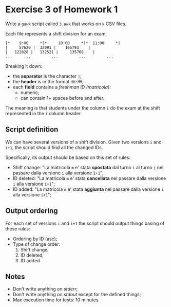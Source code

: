 # Exercise 3 of Homework 1

Write a `gawk` script called `3.awk` that works on `k` CSV files.

Each file represents a shift division for an exam.

```text
|*    9:00     *|*     10:00     *|*  11:00     *|
|     57620 |  32091 |    105793    |
|   122828 |   132521 |     135768    |
...     ...         ...         ...         ...
```

Breaking it down:

- the **separator** is the character `|`;
- the **header** is in the format `HH:MM`;
- each **field** contains a *freshman ID (matricola)*:
  - numeric;
  - can contain 1+ spaces before and after.

The meaning is that students under the column `i` do the exam at the shift represented in the `i` column header.

## Script definition

We can have several versions of a shift division. Given two versions `i` and `i+1`, the script should find all the changed IDs.

Specifically, its output should be based on this set of rules:

- Shift change: "La matricola `m` e' stata **spostata** dal turno `i` al turno `j` nel passare dalla versione `i` alla versione `i+1`";
- ID deleted: "La matricola `m` e' stata **cancellata** nel passare dalla versione `i` alla versione `i+1`";
- ID added: "La matricola `m` e' stata **aggiunta** nel passare dalla versione `i` alla versione `i+1`";

## Output ordering

For each set of versions `i` and `i+1` the script should output things basing of these rules:

- Ordering by ID (asc);
- Type of change order:
  1. Shift change;
  2. ID deleted;
  3. ID added.

## Notes

- Don't write anything on *stderr*;
- Don't write anything on *stdout* except for the defined things;
- Max execution time for tests: 10 minutes.